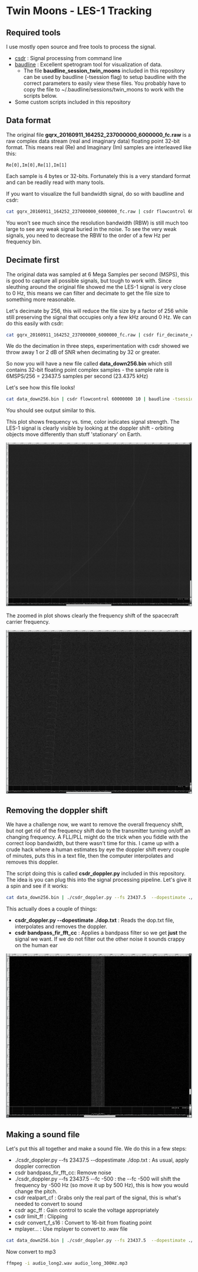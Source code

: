 Twin Moons - LES-1 Tracking
===========================

Required tools
--------------

I use mostly open source and free tools to process the signal.

- [csdr](https://github.com/simonyiszk/csdr) : Signal processing from command line
- [baudline](http://www.baudline.com) : Excellent spetrogram tool for visualization of data. 
  - The file **baudline_session_twin_moons** included in this repository can be used by baudline (-tsession flag) to setup baudline with the correct parameters to easily view these files. You probably have to copy the file to ~/.baudline/sessions/twin_moons to work with the scripts below.
- Some custom scripts included in this repository


Data format
-----------

The original file **gqrx_20160911_164252_237000000_6000000_fc.raw** is a raw complex data stream (real and imaginary data) floating point 32-bit format. This means real (Re) and Imaginary (Im) samples are interleaved like this:

```
Re[0],Im[0],Re[1],Im[1]
```

Each sample is 4 bytes or 32-bits. Fortunately this is a very standard format and can be readily read with many tools.

If you want to visualize the full bandwidth signal, do so with baudline and csdr:

```bash
cat gqrx_20160911_164252_237000000_6000000_fc.raw | csdr flowcontrol 60000000 10 | baudline -tsession twin_moons  -stdin -format le32f -channels 2 -quadrature -flipcomplex -fftsize 16384 -samplerate 6000000  -scale 10000 -utc 2016:09:11-16:42:52
```

You won't see much since the resolution bandwidth (RBW) is still much too large to see any weak signal buried in the noise. To see the very weak signals, you need to decrease the RBW to the order of a few Hz per frequency bin. 


Decimate first
--------------

The original data was sampled at 6 Mega Samples per second (MSPS), this is good to capture all possible signals, but tough to work with. Since sleuthing around the original file showed me the LES-1 signal is very close to 0 Hz, this means we can filter and decimate to get the file size to something more reasonable.

Let's decimate by 256, this will reduce the file size by a factor of 256 while still preserving the signal that occupies only a few kHz around 0 Hz. We can do this easily with csdr:

```bash
cat gqrx_20160911_164252_237000000_6000000_fc.raw | csdr fir_decimate_cc 16 0.05 | csdr fir_decimate_cc 16 0.05 | csdr fir_decimate_cc 8 0.05 > data_down256.bin
```

We do the decimation in three steps, experimentation with csdr showed we throw away 1 or 2 dB of SNR when decimating by 32 or greater.

So now you will have a new file called **data_down256.bin** which still contains 32-bit floating point complex samples - the sample rate is 6MSPS/256 = 23437.5 samples per second (23.4375 kHz)

Let's see how this file looks!


```bash
cat data_down256.bin | csdr flowcontrol 60000000 10 | baudline -tsession twin_moons  -stdin -format le32f -channels 2 -quadrature -flipcomplex -fftsize 16384 -samplerate 23437.5  -scale 10000 -utc 2016:09:11-00:00:00
```

You should see output similar to this.

This plot shows frequency vs. time, color indicates signal strength. The LES-1 signal is clearly visible by looking at the doppler shift - orbiting objects move differently than stuff 'stationary' on Earth.

![les1spectrum](figures/spectrogram.png "LES-1 spectrum, RBW=1.43 Hz")

The zoomed in plot shows clearly the frequency shift of the spacecraft carrier frequency.

![les1spectrumzoom](figures/spectrogram_zoom.png "LES-1 zoomed spectrum, RBW=1.43 Hz")


Removing the doppler shift
--------------------------

We have a challenge now, we want to remove the overall frequency shift, but not get rid of the frequency shift due to the transmitter turning on/off an changing frequency. A FLL/PLL might do the trick when you fiddle with the correct loop bandwidth, but there wasn't time for this. I came up with a crude hack where a human estimates by eye the doppler shift every couple of minutes, puts this in a text file, then the computer interpolates and removes this doppler. 

The script doing this is called **csdr_doppler.py** included in this repository. The idea is you can plug this into the signal processing pipeline. Let's give it a spin and see if it works:

```bash
cat data_down256.bin | ./csdr_doppler.py --fs 23437.5  --dopestimate ./dop.txt | csdr flowcontrol 28750000 20 | csdr bandpass_fir_fft_cc -0.01 0.003 0.001 | ./csdr_doppler.py --fs 23437.5 --fc -300 | baudline -tsession twin_moons  -stdin -format le32f -channels 2 -quadrature -flipcomplex -fftsize 16384 -samplerate 23437.5  -scale 10000 -utc 2016:09:11-00:00:00
```

This actually does a couple of things:

- **csdr_doppler.py --dopestimate ./dop.txt** : Reads the dop.txt file, interpolates and removes the doppler.
- **csdr bandpass_fir_fft_cc** : Applies a bandpass filter so we get **just** the signal we want. If we do not filter out the other noise it sounds crappy on the human ear

![les1spectrumdoppler](figures/filtered_doppler_corrected_spectrogram.png "LES-1 spectrum, doppler corrected, RBW=1.43 Hz")


Making a sound file
-------------------

Let's put this all together and make a sound file. We do this in a few steps:

- ./csdr_doppler.py --fs 23437.5  --dopestimate ./dop.txt : As usual, apply doppler correction
- csdr bandpass_fir_fft_cc: Remove noise
- ./csdr_doppler.py --fs 23437.5 --fc -500 : the --fc -500 will shift the frequency by -500 Hz (so move it up by 500 Hz), this is how you would change the pitch.
- csdr realpart_cf : Grabs only the real part of the signal, this is what's needed to convert to sound
- csdr agc_ff : Gain control to scale the voltage appropriately
- csdr limit_ff : Clipping
- csdr convert_f_s16 : Convert to 16-bit from floating point
- mplayer... : Use mplayer to convert to .wav file

```bash
cat data_down256.bin | ./csdr_doppler.py --fs 23437.5  --dopestimate ./dop.txt | csdr bandpass_fir_fft_cc -0.01 0.003 0.001 | ./csdr_doppler.py --fs 23437.5 --fc -500 | csdr realpart_cf | csdr agc_ff | csdr limit_ff | csdr convert_f_s16 | mplayer -cache 1024 -quiet -rawaudio samplesize=2:channels=1:rate=28000 -demuxer rawaudio - -ao pcm:fast:file=audio_long2.wav

```

Now convert to mp3

```bash
ffmpeg -i audio_long2.wav audio_long_300Hz.mp3
```
